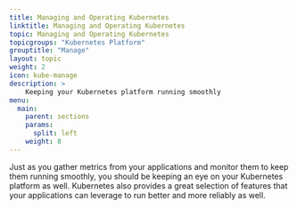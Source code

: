 ```yaml
---
title: Managing and Operating Kubernetes
linktitle: Managing and Operating Kubernetes
topic: Managing and Operating Kubernetes
topicgroups: "Kubernetes Platform"
grouptitle: "Manage"
layout: topic
weight: 2
icon: kube-manage
description: >
    Keeping your Kubernetes platform running smoothly
menu:
  main:
    parent: sections
    params:
      split: left
    weight: 8
---
```


Just as you gather metrics from your applications and monitor them to keep them running smoothly, you should be keeping an eye on your Kubernetes platform as well. Kubernetes also provides a great selection of features that your applications can leverage to run better and more reliably as well.